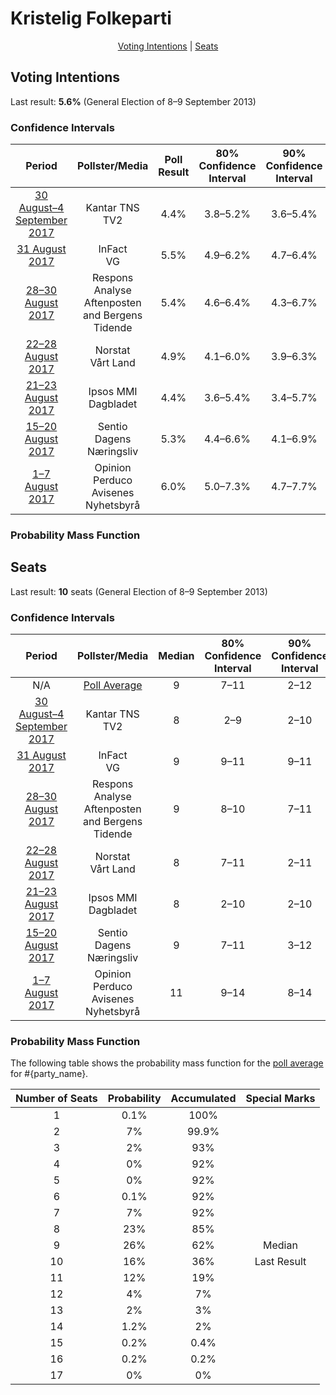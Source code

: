 # Kristelig Folkeparti

<p align="center"><a href="#voting-intentions">Voting Intentions</a> | <a href="#seats">Seats</a></p>

## Voting Intentions

Last result: **5.6%** (General Election of 8–9 September 2013)

### Confidence Intervals

| Period     | Pollster/Media   | Poll Result | 80% Confidence Interval | 90% Confidence Interval | 95% Confidence Interval | 99% Confidence Interval |
|:----------:|:----------------:|:-----------:|:-----------------------:|:-----------------------:|:-----------------------:|:-----------------------:|
| [30 August–4 September 2017](2017-09-04-KantarTNS.html) | Kantar TNS <br> TV2 | 4.4% | 3.8–5.2% | 3.6–5.4% | 3.5–5.6% | 3.2–6.0% |
| [31 August 2017](2017-08-31-InFact.html) | InFact <br> VG | 5.5% | 4.9–6.2% | 4.7–6.4% | 4.6–6.6% | 4.3–7.0% |
| [28–30 August 2017](2017-08-30-ResponsAnalyse.html) | Respons Analyse <br> Aftenposten and Bergens Tidende | 5.4% | 4.6–6.4% | 4.3–6.7% | 4.1–7.0% | 3.8–7.5% |
| [22–28 August 2017](2017-08-28-Norstat2.html) | Norstat <br> Vårt Land | 4.9% | 4.1–6.0% | 3.9–6.3% | 3.7–6.5% | 3.4–7.1% |
| [21–23 August 2017](2017-08-23-IpsosMMI.html) | Ipsos MMI <br> Dagbladet | 4.4% | 3.6–5.4% | 3.4–5.7% | 3.3–5.9% | 2.9–6.4% |
| [15–20 August 2017](2017-08-20-Sentio.html) | Sentio <br> Dagens Næringsliv | 5.3% | 4.4–6.6% | 4.1–6.9% | 3.9–7.2% | 3.5–7.8% |
| [1–7 August 2017](2017-08-07-OpinionPerduco.html) | Opinion Perduco <br> Avisenes Nyhetsbyrå | 6.0% | 5.0–7.3% | 4.7–7.7% | 4.5–8.0% | 4.0–8.7% |

### Probability Mass Function

## Seats

Last result: **10** seats (General Election of 8–9 September 2013)

### Confidence Intervals

| Period     | Pollster/Media   | Median | 80% Confidence Interval | 90% Confidence Interval | 95% Confidence Interval | 99% Confidence Interval |
|:----------:|:----------------:|:------:|:-----------------------:|:-----------------------:|:-----------------------:|:-----------------------:|
| N/A | [Poll Average](average.html) | 9 | 7–11 | 2–12 | 2–13 | 2–14 |
| [30 August–4 September 2017](2017-09-04-KantarTNS.html) | Kantar TNS <br> TV2 | 8 | 2–9 | 2–10 | 2–10 | 2–11 |
| [31 August 2017](2017-08-31-InFact.html) | InFact <br> VG | 9 | 9–11 | 9–11 | 8–11 | 8–12 |
| [28–30 August 2017](2017-08-30-ResponsAnalyse.html) | Respons Analyse <br> Aftenposten and Bergens Tidende | 9 | 8–10 | 7–11 | 7–12 | 2–12 |
| [22–28 August 2017](2017-08-28-Norstat2.html) | Norstat <br> Vårt Land | 8 | 7–11 | 2–11 | 2–12 | 2–12 |
| [21–23 August 2017](2017-08-23-IpsosMMI.html) | Ipsos MMI <br> Dagbladet | 8 | 2–10 | 2–10 | 2–11 | 2–12 |
| [15–20 August 2017](2017-08-20-Sentio.html) | Sentio <br> Dagens Næringsliv | 9 | 7–11 | 3–12 | 2–12 | 2–13 |
| [1–7 August 2017](2017-08-07-OpinionPerduco.html) | Opinion Perduco <br> Avisenes Nyhetsbyrå | 11 | 9–14 | 8–14 | 8–15 | 2–16 |

### Probability Mass Function

The following table shows the probability mass function for the [poll average](average.html) for #{party_name}.

| Number of Seats | Probability | Accumulated | Special Marks |
|:---------------:|:-----------:|:-----------:|:-------------:|
| 1 | 0.1% | 100% |  |
| 2 | 7% | 99.9% |  |
| 3 | 2% | 93% |  |
| 4 | 0% | 92% |  |
| 5 | 0% | 92% |  |
| 6 | 0.1% | 92% |  |
| 7 | 7% | 92% |  |
| 8 | 23% | 85% |  |
| 9 | 26% | 62% | Median |
| 10 | 16% | 36% | Last Result |
| 11 | 12% | 19% |  |
| 12 | 4% | 7% |  |
| 13 | 2% | 3% |  |
| 14 | 1.2% | 2% |  |
| 15 | 0.2% | 0.4% |  |
| 16 | 0.2% | 0.2% |  |
| 17 | 0% | 0% |  |


